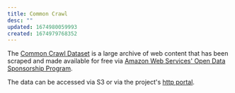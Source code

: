 ```yaml
---
title: Common Crawl
desc: ""
updated: 1674980059993
created: 1674979768352
---
```


The [Common Crawl Dataset](https://commoncrawl.org/) is a large archive of web content that has been scraped and made available for free via [ Amazon Web Services' Open Data Sponsorship Program](https://aws.amazon.com/opendata/open-data-sponsorship-program/).

The data can be accessed via S3 or via the project's [http portal](https://data.commoncrawl.org/).
